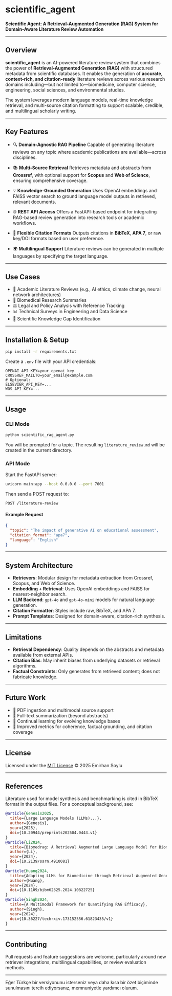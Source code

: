 # scientific\_agent

**Scientific Agent: A Retrieval-Augmented Generation (RAG) System for Domain-Aware Literature Review Automation**

---

## Overview

**scientific\_agent** is an AI-powered literature review system that combines the power of **Retrieval-Augmented Generation (RAG)** with structured metadata from scientific databases. It enables the generation of **accurate, context-rich, and citation-ready** literature reviews across various research domains including—but not limited to—biomedicine, computer science, engineering, social sciences, and environmental studies.

The system leverages modern language models, real-time knowledge retrieval, and multi-source citation formatting to support scalable, credible, and multilingual scholarly writing.

---

## Key Features

* 🔍 **Domain-Agnostic RAG Pipeline**
  Capable of generating literature reviews on any topic where academic publications are available—across disciplines.

* 📚 **Multi-Source Retrieval**
  Retrieves metadata and abstracts from **Crossref**, with optional support for **Scopus** and **Web of Science**, ensuring comprehensive coverage.

* 💡 **Knowledge-Grounded Generation**
  Uses OpenAI embeddings and FAISS vector search to ground language model outputs in retrieved, relevant documents.

* 🌐 **REST API Access**
  Offers a FastAPI-based endpoint for integrating RAG-based review generation into research tools or academic workflows.

* 🧾 **Flexible Citation Formats**
  Outputs citations in **BibTeX**, **APA 7**, or raw key/DOI formats based on user preference.

* 🌍 **Multilingual Support**
  Literature reviews can be generated in multiple languages by specifying the target language.

---

## Use Cases

* 📖 Academic Literature Reviews (e.g., AI ethics, climate change, neural network architectures)
* 🧬 Biomedical Research Summaries
* ⚖️ Legal and Policy Analysis with Reference Tracking
* 📊 Technical Surveys in Engineering and Data Science
* 🧠 Scientific Knowledge Gap Identification

---

## Installation & Setup

```bash
pip install -r requirements.txt
```

Create a `.env` file with your API credentials:

```dotenv
OPENAI_API_KEY=your_openai_key
CROSSREF_MAILTO=your_email@example.com
# Optional:
ELSEVIER_API_KEY=...
WOS_API_KEY=...
```

---

## Usage

### CLI Mode

```bash
python scientific_rag_agent.py
```

You will be prompted for a topic. The resulting `literature_review.md` will be created in the current directory.

### API Mode

Start the FastAPI server:

```bash
uvicorn main:app --host 0.0.0.0 --port 7001
```

Then send a POST request to:

```
POST /literature-review
```

#### Example Request

```json
{
  "topic": "The impact of generative AI on educational assessment",
  "citation_format": "apa7",
  "language": "English"
}
```

---

## System Architecture

* **Retrievers**: Modular design for metadata extraction from Crossref, Scopus, and Web of Science.
* **Embedding + Retrieval**: Uses OpenAI embeddings and FAISS for nearest-neighbor search.
* **LLM Backend**: `gpt-4o` and `gpt-4o-mini` models for natural language generation.
* **Citation Formatter**: Styles include raw, BibTeX, and APA 7.
* **Prompt Templates**: Designed for domain-aware, citation-rich synthesis.

---

## Limitations

* **Retrieval Dependency**: Quality depends on the abstracts and metadata available from external APIs.
* **Citation Bias**: May inherit biases from underlying datasets or retrieval algorithms.
* **Factual Constraints**: Only generates from retrieved content; does not fabricate knowledge.

---

## Future Work

* 📑 PDF ingestion and multimodal source support
* 📌 Full-text summarization (beyond abstracts)
* 🧠 Continual learning for evolving knowledge bases
* 🧮 Improved metrics for coherence, factual grounding, and citation coverage

---

## License

Licensed under the [MIT License](LICENSE)
© 2025 Emirhan Soylu

---

## References

Literature used for model synthesis and benchmarking is cited in BibTeX format in the output files. For a conceptual background, see:

```bibtex
@article{Genesis2025,
  title={Large Language Models (LLMs)...},
  author={Genesis},
  year={2025},
  doi={10.20944/preprints202504.0443.v1}
}
@article{Li2024,
  title={Biomedrag: A Retrieval Augmented Large Language Model for Biomedicine},
  author={Li},
  year={2024},
  doi={10.2139/ssrn.4910081}
}
@article{Huang2024,
  title={Adapting LLMs for Biomedicine through Retrieval-Augmented Generation},
  author={Huang},
  year={2024},
  doi={10.1109/bibm62325.2024.10822725}
}
@article{Singh2024,
  title={A Multimodal Framework for Quantifying RAG Efficacy},
  author={Singh},
  year={2024},
  doi={10.36227/techrxiv.173152556.61823435/v1}
}
```

---

## Contributing

Pull requests and feature suggestions are welcome, particularly around new retriever integrations, multilingual capabilities, or review evaluation methods.

---

Eğer Türkçe bir versiyonunu isterseniz veya daha kısa bir özet biçiminde sunulmasını tercih ediyorsanız, memnuniyetle yardımcı olurum.
